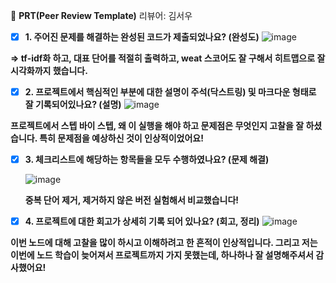 🔑 **PRT(Peer Review Template)**
리뷰어: 김서우


- [x] **1. 주어진 문제를 해결하는 완성된 코드가 제출되었나요? (완성도)**
      ![image](https://github.com/silpiria98/aiffel_camp/assets/35359870/33821fe3-fddd-4503-9c2e-2ec9791be234)

**=> tf-idf화 하고, 대표 단어를 적절히 출력하고, weat 스코어도 잘 구해서 히트맵으로 잘 시각화까지 했습니다.**

- [x] **2. 프로젝트에서 핵심적인 부분에 대한 설명이 주석(닥스트링) 및 마크다운 형태로 잘 기록되어있나요? (설명)**
          ![image](https://github.com/silpiria98/aiffel_camp/assets/35359870/decf1102-8259-4182-89b1-5b1074c9915a)

**프로젝트에서 스텝 바이 스텝, 왜 이 실행을 해야 하고 문제점은 무엇인지 고찰을 잘 하셨습니다. 특히 문제점을 예상하신 것이 인상적이었어요!**


- [x] **3. 체크리스트에 해당하는 항목들을 모두 수행하였나요? (문제 해결)**

     ![image](https://github.com/silpiria98/aiffel_camp/assets/35359870/da3a82e7-3400-41a7-bd6d-760ce98dad55)

  **중복 단어 제거, 제거하지 않은 버전 실험해서 비교했습니다!**


- [x] **4. 프로젝트에 대한 회고가 상세히 기록 되어 있나요? (회고, 정리)**
   ![image](https://github.com/silpiria98/aiffel_camp/assets/35359870/73531458-f474-4221-816a-452bc444af6b)

**이번 노드에 대해 고찰을 많이 하시고 이해하려고 한 흔적이 인상적입니다. 그리고 저는 이번에 노드 학습이 늦어져서 프로젝트까지 가지 못했는데, 하나하나 잘 설명해주셔서 감사했어요!**
